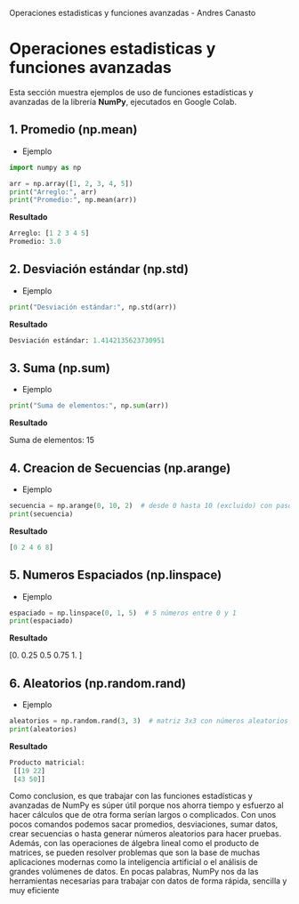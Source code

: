 
Operaciones estadisticas y funciones avanzadas - Andres Canasto

# Operaciones estadisticas y funciones avanzadas

Esta sección muestra ejemplos de uso de funciones estadísticas y avanzadas de la librería **NumPy**, ejecutados en Google Colab.

## 1. Promedio (np.mean)

- Ejemplo

```python
import numpy as np

arr = np.array([1, 2, 3, 4, 5])
print("Arreglo:", arr)
print("Promedio:", np.mean(arr))

```
**Resultado**

```python
Arreglo: [1 2 3 4 5]
Promedio: 3.0
```

## 2. Desviación estándar (np.std)

- Ejemplo

```python
print("Desviación estándar:", np.std(arr))
```

**Resultado**

```python
Desviación estándar: 1.4142135623730951
```

##  3. Suma (np.sum)

- Ejemplo

```python
print("Suma de elementos:", np.sum(arr))
```

**Resultado**

Suma de elementos: 15

## 4. Creacion de Secuencias (np.arange)

- Ejemplo

```python
secuencia = np.arange(0, 10, 2)  # desde 0 hasta 10 (excluido) con paso 2
print(secuencia)
```

**Resultado**

```python
[0 2 4 6 8]
```

## 5. Numeros Espaciados (np.linspace)

- Ejemplo

```python
espaciado = np.linspace(0, 1, 5)  # 5 números entre 0 y 1
print(espaciado)
```
**Resultado**

[0.   0.25 0.5  0.75 1.  ]

## 6. Aleatorios (np.random.rand)

- Ejemplo

```python
aleatorios = np.random.rand(3, 3)  # matriz 3x3 con números aleatorios [0,1)
print(aleatorios)
```
**Resultado**

```python
Producto matricial:
 [[19 22]
 [43 50]]
```

Como conclusion, es que trabajar con las funciones estadísticas y avanzadas de NumPy es súper útil porque nos ahorra tiempo y esfuerzo al hacer cálculos que de otra forma serían largos o complicados. Con unos pocos comandos podemos sacar promedios, desviaciones, sumar datos, crear secuencias o hasta generar números aleatorios para hacer pruebas. Además, con las operaciones de álgebra lineal como el producto de matrices, se pueden resolver problemas que son la base de muchas aplicaciones modernas como la inteligencia artificial o el análisis de grandes volúmenes de datos.
En pocas palabras, NumPy nos da las herramientas necesarias para trabajar con datos de forma rápida, sencilla y muy eficiente
